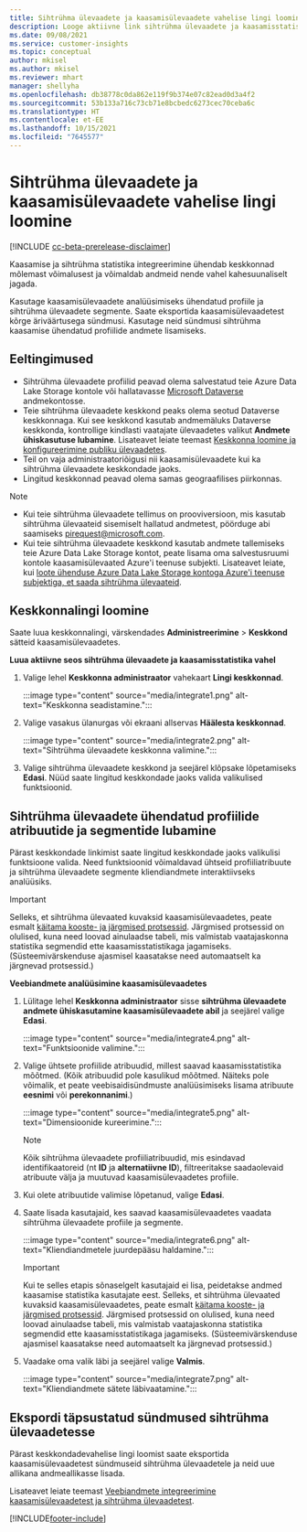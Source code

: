 ```yaml
---
title: Sihtrühma ülevaadete ja kaasamisülevaadete vahelise lingi loomine
description: Looge aktiivne link sihtrühma ülevaadete ja kaasamisstatistika vahel, et võimaldada andmete kahesuunalist jagamist.
ms.date: 09/08/2021
ms.service: customer-insights
ms.topic: conceptual
author: mkisel
ms.author: mkisel
ms.reviewer: mhart
manager: shellyha
ms.openlocfilehash: db38778c0da862e119f9b374e07c82ead0d3a4f2
ms.sourcegitcommit: 53b133a716c73cb71e8bcbedc6273cec70ceba6c
ms.translationtype: HT
ms.contentlocale: et-EE
ms.lasthandoff: 10/15/2021
ms.locfileid: "7645577"
---
```

# <a name="create-a-link-between-audience-insights-and-engagement-insights"></a>Sihtrühma ülevaadete ja kaasamisülevaadete vahelise lingi loomine

[!INCLUDE [cc-beta-prerelease-disclaimer](includes/cc-beta-prerelease-disclaimer.md)]

Kaasamise ja sihtrühma statistika integreerimine ühendab keskkonnad mõlemast võimalusest ja võimaldab andmeid nende vahel kahesuunaliselt jagada.

Kasutage kaasamisülevaadete analüüsimiseks ühendatud profiile ja sihtrühma ülevaadete segmente. Saate eksportida kaasamisülevaadetest kõrge äriväärtusega sündmusi. Kasutage neid sündmusi sihtrühma kaasamise ühendatud profiilide andmete lisamiseks.

## <a name="prerequisites"></a>Eeltingimused

- Sihtrühma ülevaadete profiilid peavad olema salvestatud teie Azure Data Lake Storage kontole või hallatavasse [Microsoft Dataverse](/powerapps/maker/data-platform/data-platform-intro.md) andmekontosse. 
- Teie sihtrühma ülevaadete keskkond peaks olema seotud Dataverse keskkonnaga. Kui see keskkond kasutab andmemäluks Dataverse keskkonda, kontrollige kindlasti vaatajate ülevaadetes valikut **Andmete ühiskasutuse lubamine**. Lisateavet leiate teemast [Keskkonna loomine ja konfigureerimine publiku ülevaadetes](../audience-insights/create-environment.md).
- Teil on vaja administraatoriõigusi nii kaasamisülevaadete kui ka sihtrühma ülevaadete keskkondade jaoks.
- Lingitud keskkonnad peavad olema samas geograafilises piirkonnas.

> [!NOTE]
> - Kui teie sihtrühma ülevaadete tellimus on prooviversioon, mis kasutab sihtrühma ülevaateid sisemiselt hallatud andmetest, pöörduge abi saamiseks [pirequest@microsoft.com](mailto:pirequest@microsoft.com). 
> - Kui teie sihtrühma ülevaadete keskkond kasutab andmete tallemiseks teie Azure Data Lake Storage kontot, peate lisama oma salvestusruumi kontole kaasamisülevaated Azure'i teenuse subjekti. Lisateavet leiate, kui [loote ühenduse Azure Data Lake Storage kontoga Azure'i teenuse subjektiga, et saada sihtrühma ülevaateid](../audience-insights/connect-service-principal.md). 


## <a name="create-an-environment-link"></a>Keskkonnalingi loomine

Saate luua keskkonnalingi, värskendades **Administreerimine** > **Keskkond** sätteid kaasamisülevaadetes.

**Luua aktiivne seos sihtrühma ülevaadete ja kaasamisstatistika vahel**

1. Valige lehel **Keskkonna administraator** vahekaart **Lingi keskkonnad**.

    :::image type="content" source="media/integrate1.png" alt-text="Keskkonna seadistamine.":::

1. Valige vasakus ülanurgas või ekraani allservas **Häälesta keskkonnad**.

     :::image type="content" source="media/integrate2.png" alt-text="Sihtrühma ülevaadete keskkonna valimine.":::

1. Valige sihtrühma ülevaadete keskkond ja seejärel klõpsake lõpetamiseks **Edasi**. Nüüd saate lingitud keskkondade jaoks valida valikulised funktsioonid.
 
## <a name="enable-audience-insights-unified-profiles-attributes-and-segments"></a>Sihtrühma ülevaadete ühendatud profiilide atribuutide ja segmentide lubamine

Pärast keskkondade linkimist saate lingitud keskkondade jaoks valikulisi funktsioone valida. Need funktsioonid võimaldavad ühtseid profiiliatribuute ja sihtrühma ülevaadete segmente kliendiandmete interaktiivseks analüüsiks.

> [!IMPORTANT]
> Selleks, et sihtrühma ülevaated kuvaksid kaasamisülevaadetes, peate esmalt [käitama kooste- ja järgmised protsessid](../audience-insights/merge-entities.md). Järgmised protsessid on olulised, kuna need loovad ainulaadse tabeli, mis valmistab vaatajaskonna statistika segmendid ette kaasamisstatistikaga jagamiseks. (Süsteemivärskenduse ajasmisel kaasatakse need automaatselt ka järgnevad protsessid.)

**Veebiandmete analüüsimine kaasamisülevaadetes**

1. Lülitage lehel **Keskkonna administraator** sisse **sihtrühma ülevaadete andmete ühiskasutamine kaasamisülevaadete abil** ja seejärel valige **Edasi**.

    :::image type="content" source="media/integrate4.png" alt-text="Funktsioonide valimine.":::

1. Valige ühtsete profiilide atribuudid, millest saavad kaasamisstatistika mõõtmed. (Kõik atribuudid pole kasulikud mõõtmed. Näiteks pole võimalik, et peate veebisaidisündmuste analüüsimiseks lisama atribuute **eesnimi** või **perekonnanimi**.)

    :::image type="content" source="media/integrate5.png" alt-text="Dimensioonide kureerimine.":::

   >[!NOTE]
   > Kõik sihtrühma ülevaadete profiiliatribuudid, mis esindavad identifikaatoreid (nt **ID** ja **alternatiivne ID**), filtreeritakse saadaolevaid atribuute välja ja muutuvad kaasamisülevaadetes profiile.

1. Kui olete atribuutide valimise lõpetanud, valige **Edasi**.
1. Saate lisada kasutajaid, kes saavad kaasamisülevaadetes vaadata sihtrühma ülevaadete profiile ja segmente.

    :::image type="content" source="media/integrate6.png" alt-text="Kliendiandmetele juurdepääsu haldamine.":::

   > [!IMPORTANT]
   > Kui te selles etapis sõnaselgelt kasutajaid ei lisa, peidetakse andmed kaasamise statistika kasutajate eest.
   > Selleks, et sihtrühma ülevaated kuvaksid kaasamisülevaadetes, peate esmalt [käitama kooste- ja järgmised protsessid](../audience-insights/merge-entities.md). Järgmised protsessid on olulised, kuna need loovad ainulaadse tabeli, mis valmistab vaatajaskonna statistika segmendid ette kaasamisstatistikaga jagamiseks. (Süsteemivärskenduse ajasmisel kaasatakse need automaatselt ka järgnevad protsessid.)

1. Vaadake oma valik läbi ja seejärel valige **Valmis**.

    :::image type="content" source="media/integrate7.png" alt-text="Kliendiandmete sätete läbivaatamine.":::

## <a name="export-refined-events-to-audience-insights"></a>Ekspordi täpsustatud sündmused sihtrühma ülevaadetesse

Pärast keskkondadevahelise lingi loomist saate eksportida kaasamisülevaadetest sündmuseid sihtrühma ülevaadetele ja neid uue allikana andmeallikasse lisada. 

Lisateavet leiate teemast [Veebiandmete integreerimine kaasamisülevaadetest ja sihtrühma ülevaadetest](../audience-insights/integrate-engagement-insights.md).

<!--
## Share engagement insights refined events with audience insights

After you create a link between environments, a new option becomes available for you to share [refined events](refined-events.md) with audience insights.

Consider the following when creating refined events for audience insights: 

- Provide a meaningful name for the refined event. It will be used as an activity name in audience insights.
- Select at least the following properties to create an activity in audience insights: 
    - Signal.Action.Name indicates the activity details.
    - Signal.User.Id maps with the customer ID.
    - Signal.View.Uri is a web address as a basis for segments or measures.
    - Signal.Export.Id is a primary key for events.
    - Signal.Timestamp determines the date and time for the activity.

To share refined events:

1. From the engagement insights menu, select **Data** and then select the **Events** tab.
2. On the **Action** menu, select **Share as activity**.

    :::image type="content" source="media/integrate8.png" alt-text="Data shared events settings.":::

3. You can view and stop actively shared events on the **Export and Sharing** tab.
4. -- per Michael K, we need a mock here (Mukesh needs to update to reflect what happens in AUI once a user shares a refined event (i.e. no longer AUI, data wrangler needs to go discover data in the storage, the shared event is available as a DS and entity, correct?)

### Attach refined events shared as activities to unified profiles in audience insights

You can bring customer web activity data from engagement insights into audience insights. In addition to transactional, demographic, or behavioral data, you can view activities on the web in unified customer profiles. You can then use these profiles to get insights such as segments, measures, and predictions for audience activation.

Follow the steps in [data unification](../audience-insights/data-unification.md) to map, match, and merge website authentication information to unified profiles in audience insights.

You can also share refined events that are now available in audience insights, identified as data sources and entities. 

Next, you can relate event data from engagement insights as unified activities in customer profiles.

### Relate refined event data as an activity of a customer profile

After unifying the data, you can configure the activity for the customer profile. For more information, go to [Customer activities](../audience-insights/activities.md).

:::image type="content" source="media/web-event-activity.png" alt-text="Activities page with expanded Edit activity pane.":::

Next, configure the new activity by using mapping elements: 

- **Primary Key**: Signal.Export.Id, a unique ID that is available for every event record in engagement insights. This property is automatically generated.

- **Timestamp**: Signal.Timestamp in the event property.

- **Event**: Signal.Name, the event name that you want to track.

- **Web address**: Signal.View.Uri that refers to the URI of the page that created the event.

- **Details**: Signal.Action.Name to represent the information to associate with the event. The selected property in this case indicates that the event is for email promotion.

- **Activity type**: In this example, we choose the existing activity type WebLog. This selection is a useful filter option to run prediction models or create segments based on this activity type.

- **Set up relationship**: This important setting ties the activity to existing customer profiles. **Signal.User.Id** is the identifier configured in the SDK to be collected. It relates to the user ID in other data sources that are configured in audience insights. 

This example configures the relationship between Signal.User.Id and RetailCustomers:CustomerRetailId, which is the primary key that was identified in the map step of the data unification process.

After processing the activities, you can review customer records and open a customer card to see activities from engagement insights in the timeline. 

> [!TIP]
> To find a customer ID that has an engagement insights activity, go to **Entities** and preview the data for the UnifiedActivity entity. **ActivityTypeDisplay = WebLog** contains the engagement insights activity configured in the preceding example. Copy the customer ID for one of those records and search<!--note from editor: Edit okay? I couldn't quite follow this.-- > for that ID on the **Customers** page.

--> 

[!INCLUDE[footer-include](../includes/footer-banner.md)]
